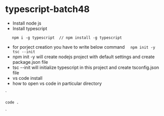 # typescript-batch48


- Install node js
- Install typescript

`	
	npm i -g typescript  // npm install -g typescript
`
- for porject creation you have to write below command
` 	npm init -y 
	tsc --init
`
- npm init -y will create nodejs project with default settings and create package.json file
- tsc --init will initialize typescript in this project and create tsconfig.json file
- vs code install
- how to open vs code in particular directory

`

	code .
	
`
